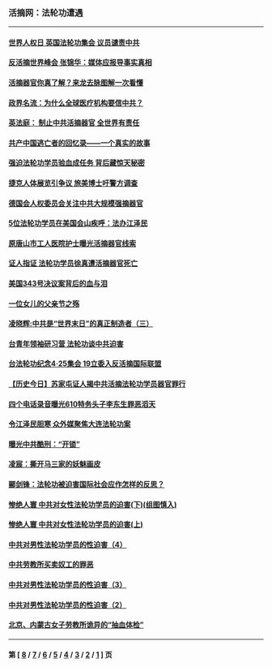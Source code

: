 ### 活摘网：法轮功遭遇
---
#### [世界人权日 英国法轮功集会 议员谴责中共](../../pages/nf5881/n13431763.md?02090430) 
#### [反活摘世界峰会 张锦华：媒体应报导事实真相](../../pages/nf5881/n13278502.md?02090430) 
#### [活摘器官你真了解？来龙去脉图解一次看懂](../../pages/nf5881/n13013820.md?02090430) 
#### [政界名流：为什么全球医疗机构要信中共？](../../pages/nf5881/n11945479.md?02090430) 
#### [英法庭： 制止中共活摘器官 全世界有责任](../../pages/nf5881/n11330691.md?02090430) 
#### [共产中国逃亡者的回忆录——一个真实的故事](../../pages/nf5881/n10918649.md?02090430) 
#### [强迫法轮功学员验血成任务 背后藏惊天秘密](../../pages/nf5881/n4252384.md?02090430) 
#### [捷克人体展览引争议 旅美博士吁警方调查](../../pages/nf5881/n9429187.md?02090430) 
#### [德国会人权委员会关注中共大规模强摘器官](../../pages/nf5881/n8418950.md?02090430) 
#### [5位法轮功学员在美国会山疾呼：法办江泽民](../../pages/nf5881/n8101519.md?02090430) 
#### [原唐山市工人医院护士曝光活摘器官线索](../../pages/nf5881/n8076384.md?02090430) 
#### [证人指证 法轮功学员徐真遭活摘器官死亡](../../pages/nf5881/n8042467.md?02090430) 
#### [美国343号决议案背后的血与泪](../../pages/nf5881/n8020684.md?02090430) 
#### [一位女儿的父亲节之殇](../../pages/nf5881/n8014122.md?02090430) 
#### [凌晓辉:中共是“世界末日”的真正制造者（三）](../../pages/nf5881/n4210333.md?02090430) 
#### [台青年领袖研习营 法轮功谈中共迫害](../../pages/nf5881/n4141857.md?02090430) 
#### [台法轮功纪念4‧25集会 19立委入反活摘国际联盟](../../pages/nf5881/n4141821.md?02090430) 
#### [【历史今日】苏家屯证人揭中共活摘法轮功学员器官罪行](../../pages/nf5881/n4135912.md?02090430) 
#### [四个电话录音曝光610特务头子李东生罪恶滔天](../../pages/nf5881/n4040060.md?02090430) 
#### [令江泽民胆寒 众外媒聚焦大连法轮功案](../../pages/nf5881/n3932671.md?02090430) 
#### [曝光中共酷刑：“开锁”](../../pages/nf5881/n3889373.md?02090430) 
#### [凌宸：撕开马三家的妖魅画皮](../../pages/nf5881/n3849369.md?02090430) 
#### [郦剑锋：法轮功被迫害国际社会应作怎样的反思？](../../pages/nf5881/n3824560.md?02090430) 
#### [惨绝人寰 中共对女性法轮功学员的迫害(下)(组图慎入)](../../pages/nf5881/n3816285.md?02090430) 
#### [惨绝人寰 中共对女性法轮功学员的迫害(上)](../../pages/nf5881/n3815374.md?02090430) 
#### [中共对男性法轮功学员的性迫害（4）](../../pages/nf5881/n3769144.md?02090430) 
#### [中共劳教所买卖奴工的罪恶](../../pages/nf5881/n3769378.md?02090430) 
#### [中共对男性法轮功学员的性迫害（3）](../../pages/nf5881/n3768231.md?02090430) 
#### [中共对男性法轮功学员的性迫害（2）](../../pages/nf5881/n3767211.md?02090430) 
#### [北京、内蒙古女子劳教所诡异的“抽血体检”](../../pages/nf5881/n3753158.md?02090430) 

---
#### 第 [ [8](./8.md?02090430) / [7](./7.md?02090430) / [6](./6.md?02090430) / [5](./5.md?02090430) / [4](./4.md?02090430) / [3](./3.md?02090430) / [2](./2.md?02090430) / [1](./1.md?02090430) ] 页
